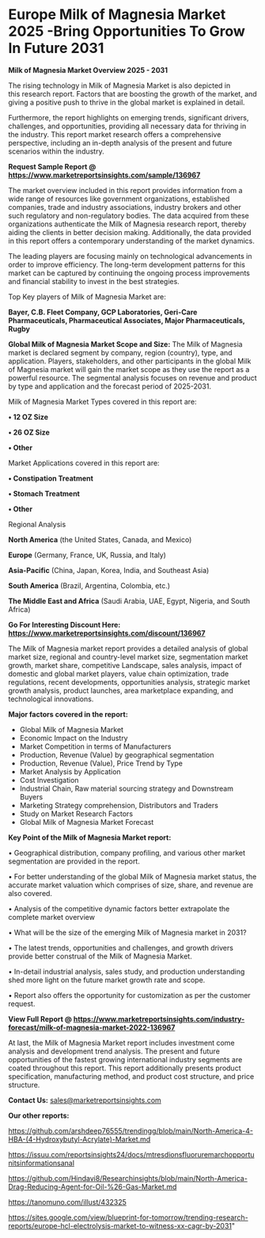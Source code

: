  # Europe Milk of Magnesia Market 2025 -Bring Opportunities To Grow In Future 2031

<Strong> Milk of Magnesia Market Overview 2025 - 2031</strong>

The rising technology in Milk of Magnesia Market is also depicted in this research report. Factors that are boosting the growth of the market, and giving a positive push to thrive in the global market is explained in detail.

Furthermore, the report highlights on emerging trends, significant drivers, challenges, and opportunities, providing all necessary data for thriving in the industry. This report market research offers a comprehensive perspective, including an in-depth analysis of the present and future scenarios within the industry.

<strong>Request Sample Report @ <a href=https://www.marketreportsinsights.com/sample/136967>https://www.marketreportsinsights.com/sample/136967</a></strong>

The market overview included in this report provides information from a wide range of resources like government organizations, established companies, trade and industry associations, industry brokers and other such regulatory and non-regulatory bodies. The data acquired from these organizations authenticate the Milk of Magnesia research report, thereby aiding the clients in better decision making. Additionally, the data provided in this report offers a contemporary understanding of the market dynamics.

The leading players are focusing mainly on technological advancements in order to improve efficiency. The long-term development patterns for this market can be captured by continuing the ongoing process improvements and financial stability to invest in the best strategies.

Top Key players of Milk of Magnesia Market are:

<strong>Bayer, C.B. Fleet Company, GCP Laboratories, Geri-Care Pharmaceuticals, Pharmaceutical Associates, Major Pharmaceuticals, Rugby</strong>

<strong><b>Global Milk of Magnesia Market Scope and Size:</b></strong>
The Milk of Magnesia market is declared segment by company, region (country), type, and application. Players, stakeholders, and other participants in the global Milk of Magnesia market will gain the market scope as they use the report as a powerful resource. The segmental analysis focuses on revenue and product by type and application and the forecast period of 2025-2031.

Milk of Magnesia Market Types covered in this report are:

<strong>• 12 OZ Size

• 26 OZ Size

• Other</strong>

Market Applications covered in this report are:

<strong>• Constipation Treatment

• Stomach Treatment

• Other</strong> 

Regional Analysis

<strong>North America</strong> (the United States, Canada, and Mexico)

<strong>Europe</strong> (Germany, France, UK, Russia, and Italy)

<strong>Asia-Pacific</strong> (China, Japan, Korea, India, and Southeast Asia)

<strong>South America</strong> (Brazil, Argentina, Colombia, etc.)

<strong>The Middle East and Africa</strong> (Saudi Arabia, UAE, Egypt, Nigeria, and South Africa)

<strong>Go For Interesting Discount Here: <a href=https://www.marketreportsinsights.com/discount/136967>https://www.marketreportsinsights.com/discount/136967</a></strong>

The Milk of Magnesia market report provides a detailed analysis of global market size, regional and country-level market size, segmentation market growth, market share, competitive Landscape, sales analysis, impact of domestic and global market players, value chain optimization, trade regulations, recent developments, opportunities analysis, strategic market growth analysis, product launches, area marketplace expanding, and technological innovations.

<strong><b>Major factors covered in the report:</b></strong>
<ul>
  <li>Global Milk of Magnesia Market </li>
  <li>Economic Impact on the Industry</li>
  <li>Market Competition in terms of Manufacturers</li>
  <li>Production, Revenue (Value) by geographical segmentation</li>
  <li>Production, Revenue (Value), Price Trend by Type</li>
  <li>Market Analysis by Application</li>
  <li>Cost Investigation</li>
  <li>Industrial Chain, Raw material sourcing strategy and Downstream Buyers</li>
  <li>Marketing Strategy comprehension, Distributors and Traders</li>
  <li>Study on Market Research Factors</li>
  <li>Global Milk of Magnesia Market Forecast</li>
</ul>

<strong><b>Key Point of the Milk of Magnesia Market report:</b></strong>

• Geographical distribution, company profiling, and various other market segmentation are provided in the report.

• For better understanding of the global Milk of Magnesia market status, the accurate market valuation which comprises of size, share, and revenue are also covered.

• Analysis of the competitive dynamic factors better extrapolate the complete market overview

• What will be the size of the emerging Milk of Magnesia market in 2031?

• The latest trends, opportunities and challenges, and growth drivers provide better construal of the Milk of Magnesia Market.

• In-detail industrial analysis, sales study, and production understanding shed more light on the future market growth rate and scope.

• Report also offers the opportunity for customization as per the customer request.

<strong><b>View Full Report @ <a href=https://www.marketreportsinsights.com/industry-forecast/milk-of-magnesia-market-2022-136967>https://www.marketreportsinsights.com/industry-forecast/milk-of-magnesia-market-2022-136967</a></b></strong>


At last, the Milk of Magnesia Market report includes investment come analysis and development trend analysis. The present and future opportunities of the fastest growing international industry segments are coated throughout this report. This report additionally presents product specification, manufacturing method, and product cost structure, and price structure.

<strong>Contact Us:</strong>
sales@marketreportsinsights.com

<strong>Our other reports:</strong>

<a href=https://github.com/arshdeep76555/trendingg/blob/main/North-America-4-HBA-(4-Hydroxybutyl-Acrylate)-Market.md>https://github.com/arshdeep76555/trendingg/blob/main/North-America-4-HBA-(4-Hydroxybutyl-Acrylate)-Market.md</a>

<a href=https://issuu.com/reportsinsights24/docs/mtresdionsfluoruremarchopportunitsinformationsanal>https://issuu.com/reportsinsights24/docs/mtresdionsfluoruremarchopportunitsinformationsanal</a>

<a href=https://github.com/Hindavi8/Researchinsights/blob/main/North-America-Drag-Reducing-Agent-for-Oil-%26-Gas-Market.md>https://github.com/Hindavi8/Researchinsights/blob/main/North-America-Drag-Reducing-Agent-for-Oil-%26-Gas-Market.md</a>

<a href=https://tanomuno.com/illust/432325>https://tanomuno.com/illust/432325</a>

<a href=https://sites.google.com/view/blueprint-for-tomorrow/trending-research-reports/europe-hcl-electrolysis-market-to-witness-xx-cagr-by-2031>https://sites.google.com/view/blueprint-for-tomorrow/trending-research-reports/europe-hcl-electrolysis-market-to-witness-xx-cagr-by-2031</a>"
